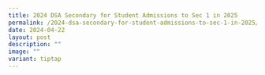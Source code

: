 ```yaml
---
title: 2024 DSA Secondary for Student Admissions to Sec 1 in 2025
permalink: /2024-dsa-secondary-for-student-admissions-to-sec-1-in-2025/
date: 2024-04-22
layout: post
description: ""
image: ""
variant: tiptap
---
```

